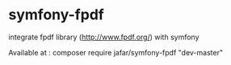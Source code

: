 # symfony-fpdf
integrate fpdf library (http://www.fpdf.org/) with symfony 

Available at : composer require jafar/symfony-fpdf "dev-master"
